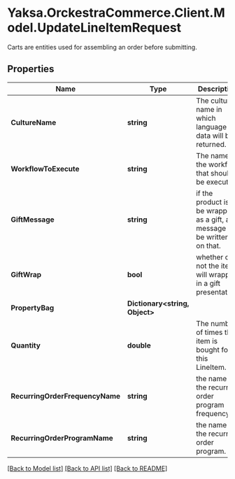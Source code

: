 # Yaksa.OrckestraCommerce.Client.Model.UpdateLineItemRequest
Carts are entities used for assembling an order before submitting.

## Properties

Name | Type | Description | Notes
------------ | ------------- | ------------- | -------------
**CultureName** | **string** | The culture name in which language the data will be returned. | [optional] 
**WorkflowToExecute** | **string** | The name of the workflow that should be executed. | [optional] 
**GiftMessage** | **string** | if the product is to be wrapped as a gift, a message to be written on that. | [optional] 
**GiftWrap** | **bool** | whether or not the item will wrapped in a gift presentation. | [optional] 
**PropertyBag** | **Dictionary&lt;string, Object&gt;** |  | [optional] 
**Quantity** | **double** | The number of times this item is bought for this LineItem. | [optional] 
**RecurringOrderFrequencyName** | **string** | the name of the recurring order program frequency. | [optional] 
**RecurringOrderProgramName** | **string** | the name of the recurring order program. | [optional] 

[[Back to Model list]](../README.md#documentation-for-models) [[Back to API list]](../README.md#documentation-for-api-endpoints) [[Back to README]](../README.md)

